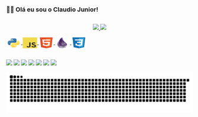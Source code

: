 <p>
    <h3>🖖🏿 Olá eu sou o Claudio Junior!</h3>
</p> 


##
<div align="center">
    <a href="https://github.com/craudiocommit">
        <img height="150em" src="https://github-readme-stats.vercel.app/api?username=craudiocommit&show_icons=true&theme=ocean_dark&include_all_commits=true&count_private=true" />
        <img height="150em" src="https://github-readme-stats.vercel.app/api/top-langs/?username=craudiocommit&layout=compact&langs_count=7&theme=ocean_dark" />
</div>
<div style="display: inline_block"><br>
    <img align="center" alt="cssjr-Python" height="30" width="40" src="https://raw.githubusercontent.com/devicons/devicon/master/icons/python/python-original.svg">
    <img align="center" alt="cssjr-Js" height="30" width="40" src="https://raw.githubusercontent.com/devicons/devicon/master/icons/javascript/javascript-original.svg">
    <img align="center" alt="cssjr-HTML5" height="30" width="40" src="https://raw.githubusercontent.com/devicons/devicon/master/icons/html5/html5-original.svg">
    <img align="center" alt="cssjr-Js" height="30" width="40" src="https://raw.githubusercontent.com/devicons/devicon/master/icons/elixir/elixir-original.svg">
    <img align="center" alt="cssjr-css" height="30" width="40" src="https://raw.githubusercontent.com/devicons/devicon/master/icons/css3/css3-original.svg">
</div>

##

<div>
    <a href="https://www.youtube.com/channel/UCRiSH7uJFOXGKuEwoo_qPNw " target=" _blank "><img src="https://img.shields.io/badge/YouTube-FF0000?style=for-the-badge&logo=youtube&logoColor=white " target="_blank "></a>
    <a href="https://instagram.com/branaut_ " target="_blank "><img src="https://img.shields.io/badge/-Instagram-%23E4405F?style=for-the-badge&logo=instagram&logoColor=white " target="_blank "></a>
    <a href="https://open.spotify.com/user/kugogames " target="_blank "><img src="https://img.shields.io/badge/Spotify-1ED760?&style=for-the-badge&logo=spotify&logoColor=white " target="_blank "></a>
    <a href="https://www.twitch.tv/branaut " target="_blank "><img src="https://img.shields.io/badge/Twitch-9146FF?style=for-the-badge&logo=twitch&logoColor=white " target="_blank "></a>
    <a href="https://discord.gg/mNsbbcj8 " target="_blank "><img src="https://img.shields.io/badge/Discord-7289DA?style=for-the-badge&logo=discord&logoColor=white " target="_blank "></a>
    <a href="mailto:claudiojr1988@hotmail.com "><img src="https://img.shields.io/badge/-Gmail-%23333?style=for-the-badge&logo=gmail&logoColor=white " target="_blank "></a>
    <a href="https://www.linkedin.com/in/cssjr " target="_blank "><img src="https://img.shields.io/badge/-LinkedIn-%230077B5?style=for-the-badge&logo=linkedin&logoColor=white " target="_blank "></a>
 
  ![Snake animation](https://github.com/craudiocommit/craudiocommit/blob/output/github-contribution-grid-snake.svg)
 
</div>
